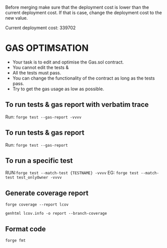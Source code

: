 Before merging make sure that the deployment cost is lower than the current deployment cost. If that is case, change the deployment cost to the new value.

Current deployment cost: 339702

# GAS OPTIMSATION 

- Your task is to edit and optimise the Gas.sol contract. 
- You cannot edit the tests & 
- All the tests must pass.
- You can change the functionality of the contract as long as the tests pass. 
- Try to get the gas usage as low as possible. 



## To run tests & gas report with verbatim trace 
Run: `forge test --gas-report -vvvv`

## To run tests & gas report
Run: `forge test --gas-report`

## To run a specific test
RUN:`forge test --match-test {TESTNAME} -vvvv`
EG: `forge test --match-test test_onlyOwner -vvvv`

## Generate coverage report
`forge coverage --report lcov`

`genhtml lcov.info -o report --branch-coverage`

## Format code
`forge fmt`
